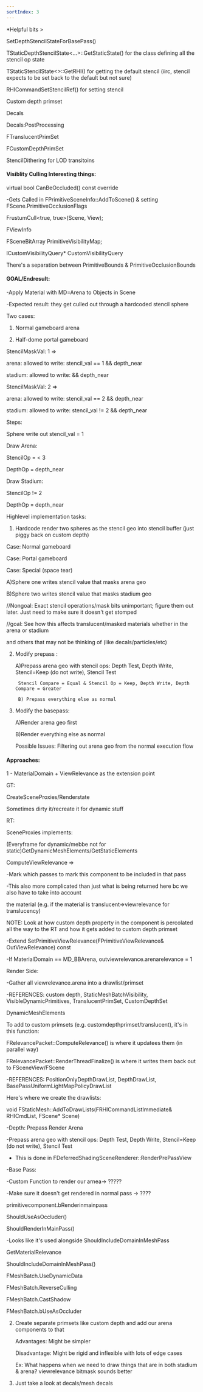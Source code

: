 ```yaml
---
sortIndex: 3 
---
```


\*Helpful bits >

SetDepthStencilStateForBasePass()

TStaticDepthStencilState&lt;...>::GetStaticState() for the class defining all the stencil op state

TStaticStencilState&lt;>::GetRHI() for getting the default stencil (iirc, stencil expects to be set back to the default but not sure)

RHICommandSetStencilRef() for setting stencil

Custom depth primset

Decals

Decals:PostProcessing

FTranslucentPrimSet

FCustomDepthPrimSet

StencilDithering for LOD transitoins

#### Visiblity Culling Interesting things:

virtual bool CanBeOccluded() const override

\-Gets Called in FPrimitiveSceneInfo::AddToScene() & setting FScene.PrimitiveOcclusionFlags

FrustumCull&lt;true, true>(Scene, View);

FViewInfo

FSceneBitArray PrimitiveVisibilityMap;

ICustomVisibilityQuery\* CustomVisibilityQuery

There's a separation between PrimitiveBounds & PrimitiveOcclusionBounds

#### GOAL/Endresult:

\-Apply Material with MD=Arena to Objects in Scene

\-Expected result: they get culled out through a hardcoded stencil sphere

Two cases:

1. Normal gameboard arena

1. Half-dome portal gameboard

StencilMaskVal: 1 =>

arena: allowed to write: stencil_val == 1 && depth_near

stadium: allowed to write: && depth_near

StencilMaskVal: 2 =>

arena: allowed to write: stencil_val == 2 && depth_near

stadium: allowed to write: stencil_val != 2 && depth_near

Steps:

Sphere write out stencil_val = 1

Draw Arena:

StencilOp = &lt; 3

DepthOp = depth_near

Draw Stadium:

StencilOp != 2

DepthOp = depth_near

Highlevel implementation tasks:

1. Hardcode render two spheres as the stencil geo into stencil buffer (just piggy back on custom depth)

Case: Normal gameboard

Case: Portal gameboard

Case: Special (space tear)

A)Sphere one writes stencil value that masks arena geo

B)Sphere two writes stencil value that masks stadium geo

//Nongoal: Exact stencil operations/mask bits unimportant; figure them out later. Just need to make sure it doesn't get stomped

//goal: See how this affects translucent/masked materials whether in the arena or stadium

and others that may not be thinking of (like decals/particles/etc)

2. Modify prepass :

   A)Prepass arena geo with stencil ops: Depth Test, Depth Write, Stencil=Keep (do not write), Stencil Test

       	Stencil Compare = Equal & Stencil Op = Keep, Depth Write, Depth Compare = Greater

       	B) Prepass everything else as normal

2. Modify the basepass:

   A)Render arena geo first

   B)Render everything else as normal

   Possible Issues: Filtering out arena geo from the normal execution flow

#### Approaches:

1 - MaterialDomain + ViewRelevance as the extension point

GT:

CreateSceneProxies/Renderstate

Sometimes dirty it/recreate it for dynamic stuff

RT:

SceneProxies implements:

(Everyframe for dynamic/mebbe not for static)GetDynamicMeshElements/GetStaticElements

ComputeViewRelevance =>

\-Mark which passes to mark this component to be included in that pass

\-This also more complicated than just what is being returned here bc we also have to take into account

the material (e.g. if the material is translucent=>viewrelevance for translucency)

NOTE: Look at how custom depth property in the component is percolated all the way to the RT and how it gets added to custom depth primset

\-Extend SetPrimitiveViewRelevance(FPrimitiveViewRelevance& OutViewRelevance) const

\-If MaterialDomain == MD_BBArena, outviewrelevance.arenarelevance = 1

Render Side:

\-Gather all viewrelevance.arena into a drawlist/primset

\-REFERENCES: custom depth, StaticMeshBatchVisibility, VisibleDynamicPrimitives, TranslucentPrimSet, CustomDepthSet

DynamicMeshElements

To add to custom primsets (e.g. customdepthprimset/translucent), it's in this function:

FRelevancePacket::ComputeRelevance() is where it updatees them (in parallel way)

FRelevancePacket::RenderThreadFinalize() is where it writes them back out to FSceneView/FScene

\-REFERENCES: PositionOnlyDepthDrawList, DepthDrawList, BasePassUniformLightMapPolicyDrawList

Here's where we create the drawlists:

void FStaticMesh::AddToDrawLists(FRHICommandListImmediate& RHICmdList, FScene\* Scene)

\-Depth: Prepass Render Arena

\-Prepass arena geo with stencil ops: Depth Test, Depth Write, Stencil=Keep (do not write), Stencil Test

- This is done in FDeferredShadingSceneRenderer::RenderPrePassView

\-Base Pass:

\-Custom Function to render our arnea-> ?????

\-Make sure it doesn't get rendered in normal pass -> ????

primitivecomponent.bRenderinmainpass

ShouldUseAsOccluder()

ShouldRenderInMainPass()

\-Looks like it's used alongside ShouldIncludeDomainInMeshPass

GetMaterialRelevance

ShouldIncludeDomainInMeshPass()

FMeshBatch.UseDynamicData

FMeshBatch.ReverseCulling

FMeshBatch.CastShadow

FMeshBatch.bUseAsOccluder

2. Create separate primsets like custom depth and add our arena components to that

   Advantages: Might be simpler

   Disadvantage: Might be rigid and inflexible with lots of edge cases

   Ex: What happens when we need to draw things that are in both stadium & arena? viewrelevance bitmask sounds better

2. Just take a look at decals/mesh decals
